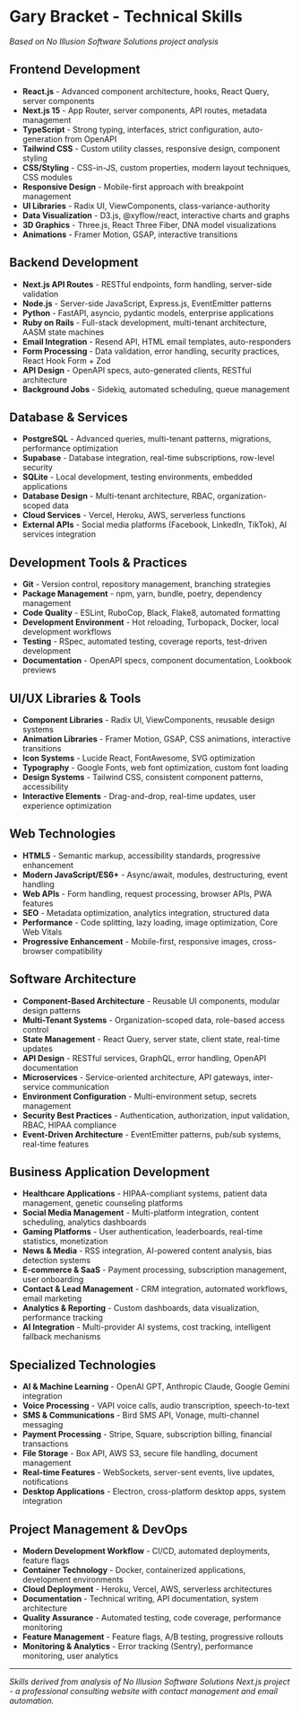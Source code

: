 # Gary Bracket - Technical Skills

*Based on No Illusion Software Solutions project analysis*

## Frontend Development
- **React.js** - Advanced component architecture, hooks, React Query, server components
- **Next.js 15** - App Router, server components, API routes, metadata management
- **TypeScript** - Strong typing, interfaces, strict configuration, auto-generation from OpenAPI
- **Tailwind CSS** - Custom utility classes, responsive design, component styling
- **CSS/Styling** - CSS-in-JS, custom properties, modern layout techniques, CSS modules
- **Responsive Design** - Mobile-first approach with breakpoint management
- **UI Libraries** - Radix UI, ViewComponents, class-variance-authority
- **Data Visualization** - D3.js, @xyflow/react, interactive charts and graphs
- **3D Graphics** - Three.js, React Three Fiber, DNA model visualizations
- **Animations** - Framer Motion, GSAP, interactive transitions

## Backend Development
- **Next.js API Routes** - RESTful endpoints, form handling, server-side validation
- **Node.js** - Server-side JavaScript, Express.js, EventEmitter patterns
- **Python** - FastAPI, asyncio, pydantic models, enterprise applications
- **Ruby on Rails** - Full-stack development, multi-tenant architecture, AASM state machines
- **Email Integration** - Resend API, HTML email templates, auto-responders
- **Form Processing** - Data validation, error handling, security practices, React Hook Form + Zod
- **API Design** - OpenAPI specs, auto-generated clients, RESTful architecture
- **Background Jobs** - Sidekiq, automated scheduling, queue management

## Database & Services
- **PostgreSQL** - Advanced queries, multi-tenant patterns, migrations, performance optimization
- **Supabase** - Database integration, real-time subscriptions, row-level security
- **SQLite** - Local development, testing environments, embedded applications
- **Database Design** - Multi-tenant architecture, RBAC, organization-scoped data
- **Cloud Services** - Vercel, Heroku, AWS, serverless functions
- **External APIs** - Social media platforms (Facebook, LinkedIn, TikTok), AI services integration

## Development Tools & Practices
- **Git** - Version control, repository management, branching strategies
- **Package Management** - npm, yarn, bundle, poetry, dependency management
- **Code Quality** - ESLint, RuboCop, Black, Flake8, automated formatting
- **Development Environment** - Hot reloading, Turbopack, Docker, local development workflows
- **Testing** - RSpec, automated testing, coverage reports, test-driven development
- **Documentation** - OpenAPI specs, component documentation, Lookbook previews

## UI/UX Libraries & Tools
- **Component Libraries** - Radix UI, ViewComponents, reusable design systems
- **Animation Libraries** - Framer Motion, GSAP, CSS animations, interactive transitions
- **Icon Systems** - Lucide React, FontAwesome, SVG optimization
- **Typography** - Google Fonts, web font optimization, custom font loading
- **Design Systems** - Tailwind CSS, consistent component patterns, accessibility
- **Interactive Elements** - Drag-and-drop, real-time updates, user experience optimization

## Web Technologies
- **HTML5** - Semantic markup, accessibility standards, progressive enhancement
- **Modern JavaScript/ES6+** - Async/await, modules, destructuring, event handling
- **Web APIs** - Form handling, request processing, browser APIs, PWA features
- **SEO** - Metadata optimization, analytics integration, structured data
- **Performance** - Code splitting, lazy loading, image optimization, Core Web Vitals
- **Progressive Enhancement** - Mobile-first, responsive images, cross-browser compatibility

## Software Architecture
- **Component-Based Architecture** - Reusable UI components, modular design patterns
- **Multi-Tenant Systems** - Organization-scoped data, role-based access control
- **State Management** - React Query, server state, client state, real-time updates
- **API Design** - RESTful services, GraphQL, error handling, OpenAPI documentation
- **Microservices** - Service-oriented architecture, API gateways, inter-service communication
- **Environment Configuration** - Multi-environment setup, secrets management
- **Security Best Practices** - Authentication, authorization, input validation, RBAC, HIPAA compliance
- **Event-Driven Architecture** - EventEmitter patterns, pub/sub systems, real-time features

## Business Application Development
- **Healthcare Applications** - HIPAA-compliant systems, patient data management, genetic counseling platforms
- **Social Media Management** - Multi-platform integration, content scheduling, analytics dashboards
- **Gaming Platforms** - User authentication, leaderboards, real-time statistics, monetization
- **News & Media** - RSS integration, AI-powered content analysis, bias detection systems
- **E-commerce & SaaS** - Payment processing, subscription management, user onboarding
- **Contact & Lead Management** - CRM integration, automated workflows, email marketing
- **Analytics & Reporting** - Custom dashboards, data visualization, performance tracking
- **AI Integration** - Multi-provider AI systems, cost tracking, intelligent fallback mechanisms

## Specialized Technologies
- **AI & Machine Learning** - OpenAI GPT, Anthropic Claude, Google Gemini integration
- **Voice Processing** - VAPI voice calls, audio transcription, speech-to-text
- **SMS & Communications** - Bird SMS API, Vonage, multi-channel messaging
- **Payment Processing** - Stripe, Square, subscription billing, financial transactions
- **File Storage** - Box API, AWS S3, secure file handling, document management
- **Real-time Features** - WebSockets, server-sent events, live updates, notifications
- **Desktop Applications** - Electron, cross-platform desktop apps, system integration

## Project Management & DevOps
- **Modern Development Workflow** - CI/CD, automated deployments, feature flags
- **Container Technology** - Docker, containerized applications, development environments
- **Cloud Deployment** - Heroku, Vercel, AWS, serverless architectures
- **Documentation** - Technical writing, API documentation, system architecture
- **Quality Assurance** - Automated testing, code coverage, performance monitoring
- **Feature Management** - Feature flags, A/B testing, progressive rollouts
- **Monitoring & Analytics** - Error tracking (Sentry), performance monitoring, user analytics

---

*Skills derived from analysis of No Illusion Software Solutions Next.js project - a professional consulting website with contact management and email automation.*